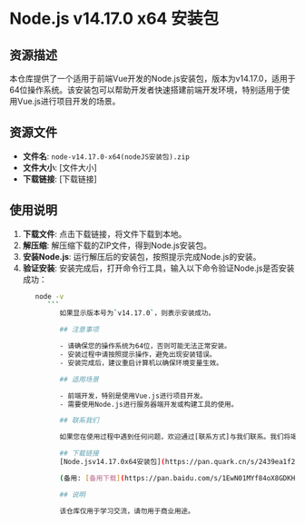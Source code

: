 # Node.js v14.17.0 x64 安装包

## 资源描述

本仓库提供了一个适用于前端Vue开发的Node.js安装包，版本为v14.17.0，适用于64位操作系统。该安装包可以帮助开发者快速搭建前端开发环境，特别适用于使用Vue.js进行项目开发的场景。

## 资源文件

- **文件名**: `node-v14.17.0-x64(nodeJS安装包).zip`
- **文件大小**: [文件大小]
- **下载链接**: [下载链接]

## 使用说明

1. **下载文件**: 点击下载链接，将文件下载到本地。
2. **解压缩**: 解压缩下载的ZIP文件，得到Node.js安装包。
3. **安装Node.js**: 运行解压后的安装包，按照提示完成Node.js的安装。
4. **验证安装**: 安装完成后，打开命令行工具，输入以下命令验证Node.js是否安装成功：
   ```bash
      node -v
         ```
            如果显示版本号为`v14.17.0`，则表示安装成功。

            ## 注意事项

            - 请确保您的操作系统为64位，否则可能无法正常安装。
            - 安装过程中请按照提示操作，避免出现安装错误。
            - 安装完成后，建议重启计算机以确保环境变量生效。

            ## 适用场景

            - 前端开发，特别是使用Vue.js进行项目开发。
            - 需要使用Node.js进行服务器端开发或构建工具的使用。

            ## 联系我们

            如果您在使用过程中遇到任何问题，欢迎通过[联系方式]与我们联系。我们将竭诚为您提供帮助。

            ## 下载链接
            [Node.jsv14.17.0x64安装包](https://pan.quark.cn/s/2439ea1f25e5) 

            (备用: [备用下载](https://pan.baidu.com/s/1EwN01MYf84oX8GDKHx3qrw?pwd=1234))

            ## 说明

            该仓库仅用于学习交流，请勿用于商业用途。
